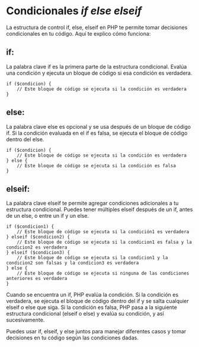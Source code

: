 # Condicionales *if* *else* *elseif*

La estructura de control if, else, elseif en PHP te permite tomar decisiones condicionales en tu código. Aquí te explico cómo funciona:

## if: 
La palabra clave if es la primera parte de la estructura condicional. Evalúa una condición y ejecuta un bloque de código si esa condición es verdadera.

```
if ($condicion) {
    // Este bloque de código se ejecuta si la condición es verdadera
}
```

## else: 

La palabra clave else es opcional y se usa después de un bloque de código if. Si la condición evaluada en el if es falsa, se ejecuta el bloque de código dentro del else.
```
if ($condicion) {
    // Este bloque de código se ejecuta si la condición es verdadera
} else {
    // Este bloque de código se ejecuta si la condición es falsa
}
```
## elseif: 

La palabra clave elseif te permite agregar condiciones adicionales a tu estructura condicional. Puedes tener múltiples elseif después de un if, antes de un else, o entre un if y un else.

```
if ($condicion1) {
    // Este bloque de código se ejecuta si la condición1 es verdadera
} elseif ($condicion2) {
    // Este bloque de código se ejecuta si la condicion1 es falsa y la condicion2 es verdadera
} elseif ($condicion3) {
    // Este bloque de código se ejecuta si la condicion1 y la condicion2 son falsas y la condicion3 es verdadera
} else {
    // Este bloque de código se ejecuta si ninguna de las condiciones anteriores es verdadera
}
```

Cuando se encuentra un if, PHP evalúa la condición. Si la condición es verdadera, se ejecuta el bloque de código dentro del if y se salta cualquier elseif o else que siga. Si la condición es falsa, PHP pasa a la siguiente estructura condicional (elseif o else) y evalúa su condición, y así sucesivamente.

Puedes usar if, elseif, y else juntos para manejar diferentes casos y tomar decisiones en tu código según las condiciones dadas.